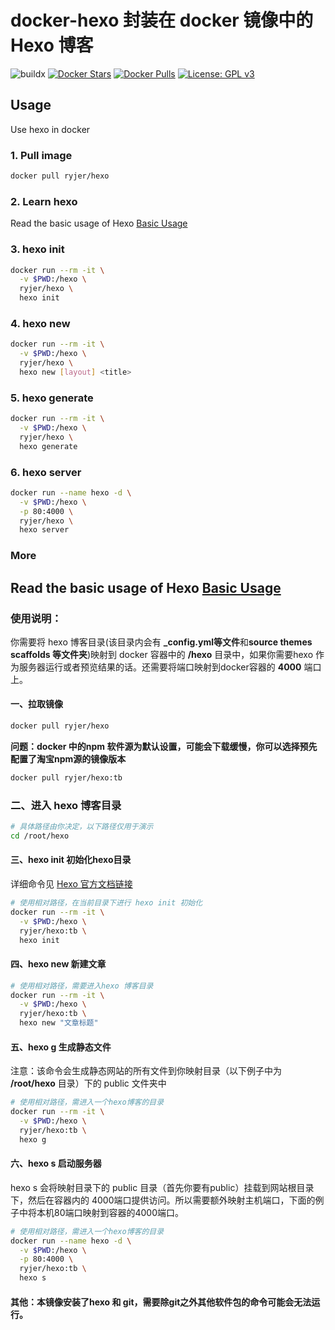 # docker-hexo 封装在 docker 镜像中的 Hexo 博客

![buildx](https://github.com/ryjer/docker-hexo/workflows/buildx/badge.svg)
[![Docker Stars](https://img.shields.io/docker/stars/ryjer/hexo.svg)](https://hub.docker.com/r/ryjer/hexo/)
[![Docker Pulls](https://img.shields.io/docker/pulls/ryjer/hexo.svg)](https://hub.docker.com/r/ryjer/hexo/)
[![License: GPL v3](https://img.shields.io/badge/License-GPL%20v3-blue.svg)](https://www.gnu.org/licenses/gpl-3.0)

## Usage
Use hexo in docker
### 1. Pull image
```bash
docker pull ryjer/hexo
```
### 2. Learn hexo
Read the basic usage of Hexo [Basic Usage](https://hexo.io/docs/commands.html)
### 3. hexo init
```bash
docker run --rm -it \
  -v $PWD:/hexo \
  ryjer/hexo \
  hexo init
```
### 4. hexo new
```bash
docker run --rm -it \
  -v $PWD:/hexo \
  ryjer/hexo \
  hexo new [layout] <title>
```
### 5. hexo generate
```bash
docker run --rm -it \
  -v $PWD:/hexo \
  ryjer/hexo \
  hexo generate
```
### 6. hexo server
```bash
docker run --name hexo -d \
  -v $PWD:/hexo \
  -p 80:4000 \
  ryjer/hexo \
  hexo server
```
### More
Read the basic usage of Hexo [Basic Usage](https://hexo.io/docs/commands.html)
---

### 使用说明：

你需要将 hexo 博客目录(该目录内会有 **_config.yml等文件**和**source themes scaffolds 等文件夹**)映射到 docker 容器中的 **/hexo** 目录中，如果你需要hexo 作为服务器运行或者预览结果的话。还需要将端口映射到docker容器的 **4000** 端口上。
#### 一、拉取镜像 
```bash
docker pull ryjer/hexo
```
**问题：docker 中的npm 软件源为默认设置，可能会下载缓慢，你可以选择预先配置了淘宝npm源的镜像版本**
```bash
docker pull ryjer/hexo:tb
```
### 二、进入 hexo 博客目录
``` bash
# 具体路径由你决定，以下路径仅用于演示
cd /root/hexo
```
#### 三、hexo init 初始化hexo目录
详细命令见 [Hexo 官方文档链接](https://hexo.io/zh-cn/docs/commands)
```bash
# 使用相对路径，在当前目录下进行 hexo init 初始化
docker run --rm -it \
  -v $PWD:/hexo \
  ryjer/hexo:tb \
  hexo init
```
#### 四、hexo new 新建文章
```bash
# 使用相对路径，需要进入hexo 博客目录
docker run --rm -it \
  -v $PWD:/hexo \
  ryjer/hexo:tb \
  hexo new "文章标题"
```
#### 五、hexo g 生成静态文件
注意：该命令会生成静态网站的所有文件到你映射目录（以下例子中为 **/root/hexo** 目录）下的 public 文件夹中
```bash
# 使用相对路径，需进入一个hexo博客的目录
docker run --rm -it \
  -v $PWD:/hexo \
  ryjer/hexo:tb \
  hexo g
```
#### 六、hexo s 启动服务器
hexo s 会将映射目录下的 public 目录（首先你要有public）挂载到网站根目录下，然后在容器内的 4000端口提供访问。所以需要额外映射主机端口，下面的例子中将本机80端口映射到容器的4000端口。
```bash
# 使用相对路径，需进入一个hexo博客的目录
docker run --name hexo -d \
  -v $PWD:/hexo \
  -p 80:4000 \
  ryjer/hexo:tb \
  hexo s
```
#### 其他：本镜像安装了hexo 和 git，需要除git之外其他软件包的命令可能会无法运行。
